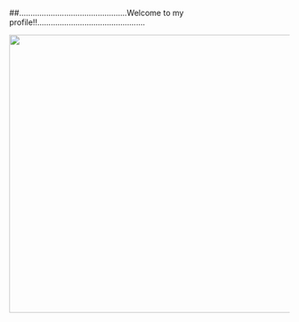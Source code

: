 ##................................................Welcome to my profile!!................................................

<image src="https://pa1.narvii.com/7794/54a8389882cf92efbe3d01e62600156672f78cb0r1-511-200_hq.gif" width="950" height="500">
